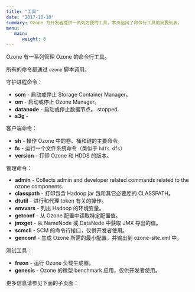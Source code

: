 ```yaml
---
title: "工具"
date: "2017-10-10"
summary: Ozone 为开发者提供一系列方便的工具，本页给出了命令行工具的简要列表。
menu:
   main:
      weight: 8
---
```


<!---
  Licensed to the Apache Software Foundation (ASF) under one or more
  contributor license agreements.  See the NOTICE file distributed with
  this work for additional information regarding copyright ownership.
  The ASF licenses this file to You under the Apache License, Version 2.0
  (the "License"); you may not use this file except in compliance with
  the License.  You may obtain a copy of the License at

      http://www.apache.org/licenses/LICENSE-2.0

  Unless required by applicable law or agreed to in writing, software
  distributed under the License is distributed on an "AS IS" BASIS,
  WITHOUT WARRANTIES OR CONDITIONS OF ANY KIND, either express or implied.
  See the License for the specific language governing permissions and
  limitations under the License.
-->

Ozone 有一系列管理 Ozone 的命令行工具。

所有的命令都通过 ```ozone``` 脚本调用。

守护进程命令：

   * **scm** - 启动或停止 Storage Container Manager。
   * **om** -  启动或停止 Ozone Manager。
   * **datanode** - 启动或停止数据节点。
   stopped.
   * **s3g** -

客户端命令：

   * **sh** -  操作 Ozone 中的卷、桶和键的主要命令。
   * **fs** - 运行一个文件系统命令（类似于 `hdfs dfs`）
   * **version** - 打印 Ozone 和 HDDS 的版本。


管理命令：

   * **admin** - Collects admin and developer related commands related to the 
   ozone components.
   * **classpath** - 打印包含 Hadoop jar 包和其它必要库的 CLASSPATH。
   * **dtutil**    - 进行和代理 token 有关的操作。
   * **envvars** - 列出 Hadoop 的环境变量。
   * **getconf** -  从 Ozone 配置中读取特定配置值。
   * **jmxget**  - 从 NameNode 或 DataNode 中获取 JMX 导出的值。
   * **scmcli** -  SCM 的命令行接口，仅供开发者使用。
   * **genconf** -  生成 Ozone 所需的最小配置，并输出到 ozone-site.xml 中。

测试工具：

   * **freon** -  运行 Ozone 负载生成器。
   * **genesis**  - Ozone 的微型 benchmark 应用，仅供开发者使用。

更多信息请参见下面的子页面：